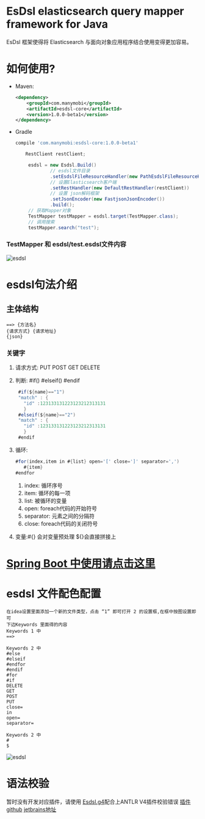 EsDsl elasticsearch query mapper framework for Java
===============================================

EsDsl 框架使得将 Elasticsearch 与面向对象应用程序结合使用变得更加容易。


# 如何使用?
   -   Maven:
       ```xml
       <dependency>
           <groupId>com.manymobi</groupId>
           <artifactId>esdsl-core</artifactId>
           <version>1.0.0-beta1</version>
       </dependency>
       ```
   -   Gradle
       ```groovy
       compile 'com.manymobi:esdsl-core:1.0.0-beta1'
       ```
       
```java
       RestClient restClient;

        esdsl = new Esdsl.Build()
                // esdsl文件目录
                .setEsdslFileResourceHandler(new PathEsdslFileResourceHandler(new File("src/test/resources/")))   
                // 设置Elasticsearch客户端
                .setRestHandler(new DefaultRestHandler(restClient))
                // 设置 json解码框架
                .setJsonEncoder(new FastjsonJsonEncoder())
                .build();
        // 获取Mapper对象
        TestMapper testMapper = esdsl.target(TestMapper.class);
        // 调用搜索
        testMapper.search("test");
```

### TestMapper 和 esdsl/test.esdsl文件内容 
![esdsl](./images/esdsl.png)

# esdsl句法介绍
## 主体结构
    ==> {方法名}
    {请求方式} {请求地址}
    {json}
### 关键字
1. 请求方式: PUT POST GET DELETE
1. 判断: #if()  #elseif() #endif
   ```java
    #if(${name}=="1")
    "match" : {
      "id" :123133131223123212313131
      }
    #elseif(${name}=="2")
    "match" : {
      "id" :123133131223123212313131
      }
    #endif
    ```
1. 循环:  
    ```java
    #for(index,item in #{list} open='[' close=']' separator=',')
       #{item}
    #endfor
    ```
    1. index: 循环序号
    1. item: 循环的每一项
    1. list: 被循环的变量
    1. open: foreach代码的开始符号
    1. separator: 元素之间的分隔符
    1. close: foreach代码的关闭符号
    
1. 变量:#{} 会对变量预处理   ${}会直接拼接上


# [Spring Boot 中使用请点击这里](https://github.com/manymobi/esdsl-spring)

# esdsl 文件配色配置
    在idea设置里面添加一个新的文件类型，点击 “1” 即可打开 2 的设置框,在框中按图设置即可
    下边Keywords 里面得的内容
    Keywords 1 中
    ==>

    Keywords 2 中 
    #else
    #elseif
    #endfor
    #endif
    #for
    #if
    DELETE
    GET
    POST
    PUT
    close=
    in
    open=
    separator=

    Keywords 2 中 
    #
    $
![esdsl](images/idea_setting.png)
# 语法校验

暂时没有开发对应插件，请使用 [Esdsl.g4](./src/main/java/com/manymobi/esdsl/antlr4/Esdsl.g4)配合上ANTLR V4插件校验错误
[插件github](https://github.com/antlr/intellij-plugin-v4) 
[jetbrains地址](https://plugins.jetbrains.com/plugin/7358-antlr-v4/)
